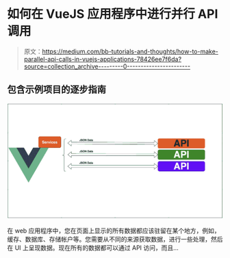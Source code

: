 # 如何在 VueJS 应用程序中进行并行 API 调用

> 原文：<https://medium.com/bb-tutorials-and-thoughts/how-to-make-parallel-api-calls-in-vuejs-applications-78426ee7f6da?source=collection_archive---------0----------------------->

## 包含示例项目的逐步指南

![](img/f9f4303edf6c31ac839285fa410e3c35.png)

在 web 应用程序中，您在页面上显示的所有数据都应该驻留在某个地方，例如，缓存、数据库、存储帐户等。您需要从不同的来源获取数据，进行一些处理，然后在 UI 上呈现数据。现在所有的数据都可以通过 API 访问，而且…